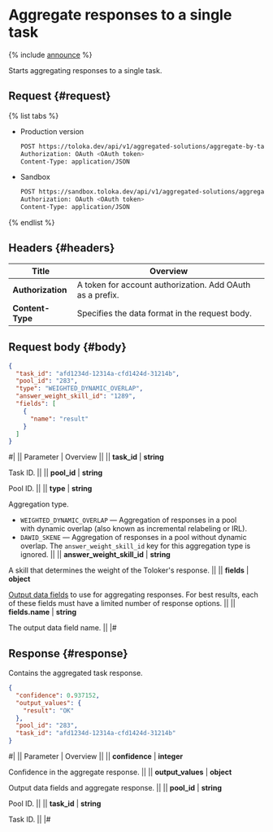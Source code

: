 # Aggregate responses to a single task

{% include [announce](../_includes/announce.md) %}

Starts aggregating responses to a single task.

## Request {#request}

{% list tabs %}

- Production version

    ```bash
    POST https://toloka.dev/api/v1/aggregated-solutions/aggregate-by-task
    Authorization: OAuth <OAuth token>
    Content-Type: application/JSON
    ```

- Sandbox

    ```bash
    POST https://sandbox.toloka.dev/api/v1/aggregated-solutions/aggregate-by-task
    Authorization: OAuth <OAuth token>
    Content-Type: application/JSON
    ```

{% endlist %}

## Headers {#headers}

Title | Overview
----- | -----
**Authorization** | A token for account authorization. Add OAuth as a prefix.
**Content-Type** | Specifies the data format in the request body.

## Request body {#body}

```json
{
  "task_id": "afd1234d-12314a-cfd1424d-31214b",
  "pool_id": "283",
  "type": "WEIGHTED_DYNAMIC_OVERLAP",
  "answer_weight_skill_id": "1289",
  "fields": [
    {
      "name": "result"
    }
  ]
}
```

#|
|| Parameter | Overview ||
|| **task_id** | **string**

Task ID. ||
|| **pool_id** | **string**

Pool ID. ||
|| **type** | **string**

Aggregation type.

- `WEIGHTED_DYNAMIC_OVERLAP` — Aggregation of responses in a pool with dynamic overlap (also known as incremental relabeling or IRL).
- `DAWID_SKENE` — Aggregation of responses in a pool without dynamic overlap. The `answer_weight_skill_id` key for this aggregation type is ignored. ||
|| **answer_weight_skill_id** | **string**

A skill that determines the weight of the Toloker's response. ||
|| **fields** | **object**

[Output data fields](../../guide/concepts/result-aggregation.md) to use for aggregating responses. For best results, each of these fields must have a limited number of response options. ||
|| **fields.name** | **string**

The output data field name. ||
|#

## Response {#response}

Contains the aggregated task response.

```json
{
  "confidence": 0.937152,
  "output_values": {
    "result": "OK"
  },
  "pool_id": "283",
  "task_id": "afd1234d-12314a-cfd1424d-31214b"
}
```

#|
|| Parameter | Overview ||
|| **confidence** | **integer**

Confidence in the aggregate response. ||
|| **output_values** | **object**

Output data fields and aggregate response. ||
|| **pool_id** | **string**

Pool ID. ||
|| **task_id** | **string**

Task ID. ||
|#